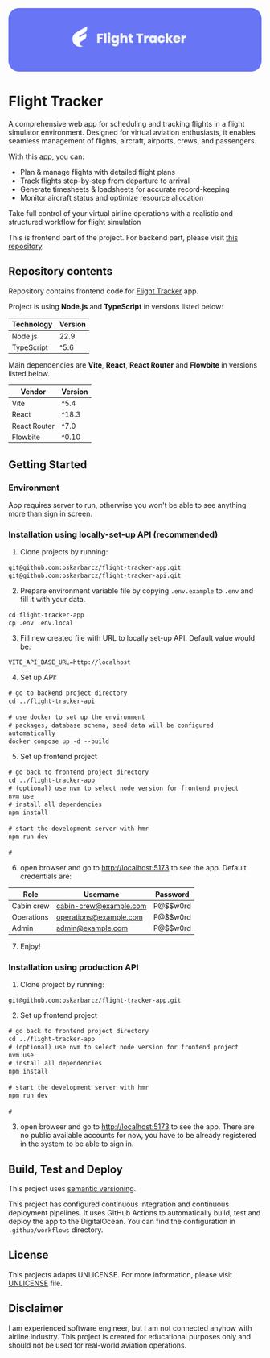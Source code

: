 ![My Project Header](.github/image/header.png)

# Flight Tracker

A comprehensive web app for scheduling and tracking flights in a flight simulator environment. Designed for virtual
aviation enthusiasts, it enables seamless management of flights, aircraft, airports, crews, and passengers.

With this app, you can:

- Plan & manage flights with detailed flight plans
- Track flights step-by-step from departure to arrival
- Generate timesheets & loadsheets for accurate record-keeping
- Monitor aircraft status and optimize resource allocation

Take full control of your virtual airline operations with a realistic and structured workflow for flight simulation

This is frontend part of the project. For backend part, please visit
[this repository](https://github.com/oskarbarcz/flight-tracker-api).

## Repository contents

Repository contains frontend code for [Flight Tracker](https://flights.barcz.me) app.

Project is using **Node.js** and **TypeScript** in versions listed below:

| Technology | Version |
| ---------- | ------- |
| Node.js    | 22.9    |
| TypeScript | ^5.6    |

Main dependencies are **Vite**, **React**, **React Router** and **Flowbite** in versions listed below.

| Vendor       | Version |
| ------------ | ------- |
| Vite         | ^5.4    |
| React        | ^18.3   |
| React Router | ^7.0    |
| Flowbite     | ^0.10   |

## Getting Started

### Environment

App requires server to run, otherwise you won't be able to see anything more than sign in screen.

### Installation using locally-set-up API (recommended)

1. Clone projects by running:

```shell
git@github.com:oskarbarcz/flight-tracker-app.git
git@github.com:oskarbarcz/flight-tracker-api.git
```

2. Prepare environment variable file by copying `.env.example` to `.env` and fill it with your data.

```shell
cd flight-tracker-app
cp .env .env.local
```

3. Fill new created file with URL to locally set-up API. Default value would be:

```shell
VITE_API_BASE_URL=http://localhost
```

4. Set up API:

```shell
# go to backend project directory
cd ../flight-tracker-api

# use docker to set up the environment
# packages, database schema, seed data will be configured automatically
docker compose up -d --build
```

5. Set up frontend project

```shell
# go back to frontend project directory
cd ../flight-tracker-app
# (optional) use nvm to select node version for frontend project
nvm use
# install all dependencies
npm install

# start the development server with hmr
npm run dev

#
```

6. open browser and go to [http://localhost:5173](http://localhost:5173) to see the app. Default credentials are:

| Role       | Username               | Password |
| ---------- | ---------------------- | -------- |
| Cabin crew | cabin-crew@example.com | P@$$w0rd |
| Operations | operations@example.com | P@$$w0rd |
| Admin      | admin@example.com      | P@$$w0rd |

7. Enjoy!

### Installation using production API

1. Clone project by running:

```shell
git@github.com:oskarbarcz/flight-tracker-app.git
```

2. Set up frontend project

```shell
# go back to frontend project directory
cd ../flight-tracker-app
# (optional) use nvm to select node version for frontend project
nvm use
# install all dependencies
npm install

# start the development server with hmr
npm run dev

#
```

3. open browser and go to [http://localhost:5173](http://localhost:5173) to see the app. There are no public available
   accounts for now, you have to be already registered in the system to be able to sign in.

## Build, Test and Deploy

This project uses [semantic versioning](https://semver.org/spec/v2.0.0.html).

This project has configured continuous integration and continuous deployment pipelines. It uses GitHub Actions to
automatically build, test and deploy the app to the DigitalOcean. You can find the configuration in `.github/workflows`
directory.

## License

This projects adapts UNLICENSE. For more information, please visit [UNLICENSE](UNLICENSE) file.

## Disclaimer

I am experienced software engineer, but I am not connected anyhow with airline industry. This project is created for
educational purposes only and should not be used for real-world aviation operations.
